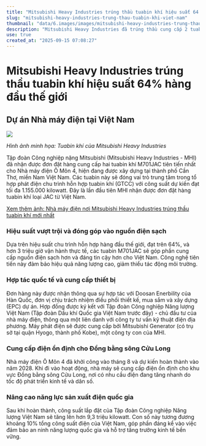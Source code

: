 ```yaml
---
title: "Mitsubishi Heavy Industries trúng thầu tuabin khí hiệu suất 64 cho Việt Nam"
slug: "mitsubishi-heavy-industries-trung-thau-tuabin-khi-viet-nam"
thumbnail: "data/6.images/images/mitsubishi-heavy-industries-trung-thau-tuabin-khi-viet-nam.webp"
description: "Mitsubishi Heavy Industries đã trúng thầu cung cấp 2 tuabin khí M701JAC cho Nhà máy điện Ô Môn 4 tại Cần Thơ, Việt Nam. Với hiệu suất hàng đầu thế giới trên 64, các tuabin này sẽ góp phần cung cấp điện ổn định cho khu vực Đồng bằng sông Cửu Long và nâng cao năng lực sản xuất điện quốc gia."
use: true
created_at: "2025-09-15 07:08:27"
---
```


# Mitsubishi Heavy Industries trúng thầu tuabin khí hiệu suất 64% hàng đầu thế giới

## Dự án Nhà máy điện tại Việt Nam

![](/images/20250914-00010003-newswitch-000-1-view.webp)

*Hình ảnh minh họa: Tuabin khí của Mitsubishi Heavy Industries*

Tập đoàn Công nghiệp nặng Mitsubishi (Mitsubishi Heavy Industries - MHI) đã nhận được đơn đặt hàng cung cấp hai tuabin khí M701JAC tiên tiến nhất cho Nhà máy điện Ô Môn 4, hiện đang được xây dựng tại thành phố Cần Thơ, miền Nam Việt Nam. Các tuabin này sẽ đóng vai trò trung tâm trong tổ hợp phát điện chu trình hỗn hợp tuabin khí (GTCC) với công suất dự kiến đạt tối đa 1.155.000 kilowatt. Đây là lần đầu tiên MHI nhận được đơn đặt hàng tuabin khí loại JAC từ Việt Nam.

[Xem thêm ảnh: Nhà máy điện nơi Mitsubishi Heavy Industries trúng thầu tuabin khí mới nhất](https://newswitch.jp/p/46945)

### Hiệu suất vượt trội và đóng góp vào nguồn điện sạch

Dựa trên hiệu suất chu trình hỗn hợp hàng đầu thế giới, đạt trên 64%, và hơn 3 triệu giờ vận hành thực tế, các tuabin M701JAC sẽ góp phần cung cấp nguồn điện sạch hơn và đáng tin cậy hơn cho Việt Nam. Công nghệ tiên tiến này đảm bảo hiệu quả năng lượng cao, giảm thiểu tác động môi trường.

### Hợp tác quốc tế và cung cấp thiết bị

Đơn hàng này được nhận thông qua sự hợp tác với Doosan Enerbility của Hàn Quốc, đơn vị chịu trách nhiệm điều phối thiết kế, mua sắm và xây dựng (EPC) dự án. Hợp đồng được ký kết với Tập đoàn Công nghiệp Năng lượng Việt Nam (Tập đoàn Dầu khí Quốc gia Việt Nam trước đây) - chủ đầu tư của nhà máy điện, thông qua một liên danh với công ty tư vấn kỹ thuật điện địa phương. Máy phát điện sẽ được cung cấp bởi Mitsubishi Generator (có trụ sở tại quận Hyogo, thành phố Kobe), một công ty con của MHI.

### Cung cấp điện ổn định cho Đồng bằng sông Cửu Long

Nhà máy điện Ô Môn 4 đã khởi công vào tháng 8 và dự kiến hoàn thành vào năm 2028. Khi đi vào hoạt động, nhà máy sẽ cung cấp điện ổn định cho khu vực Đồng bằng sông Cửu Long, nơi có nhu cầu điện đang tăng nhanh do tốc độ phát triển kinh tế và dân số.

### Nâng cao năng lực sản xuất điện quốc gia

Sau khi hoàn thành, công suất lắp đặt của Tập đoàn Công nghiệp Năng lượng Việt Nam sẽ tăng lên hơn 9,3 triệu kilowatt. Con số này tương đương khoảng 10% tổng công suất điện của Việt Nam, góp phần đáng kể vào việc đảm bảo an ninh năng lượng quốc gia và hỗ trợ tăng trưởng kinh tế bền vững.